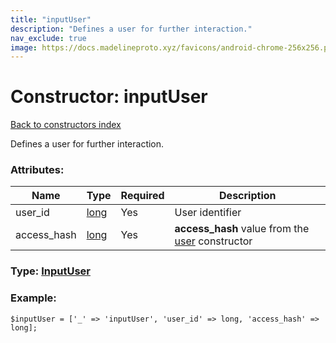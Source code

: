 ```yaml
---
title: "inputUser"
description: "Defines a user for further interaction."
nav_exclude: true
image: https://docs.madelineproto.xyz/favicons/android-chrome-256x256.png
---
```

# Constructor: inputUser  
[Back to constructors index](/API_docs/constructors/index.html)



Defines a user for further interaction.

### Attributes:

| Name     |    Type       | Required | Description |
|----------|---------------|----------|-------------|
|user\_id|[long](/API_docs/types/long.html) | Yes|User identifier|
|access\_hash|[long](/API_docs/types/long.html) | Yes|**access\_hash** value from the [user](../constructors/user.html) constructor|



### Type: [InputUser](/API_docs/types/InputUser.html)


### Example:

```
$inputUser = ['_' => 'inputUser', 'user_id' => long, 'access_hash' => long];
```  

